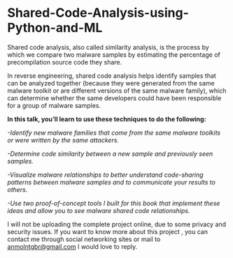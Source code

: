 # Shared-Code-Analysis-using-Python-and-ML
Shared code analysis, also called similarity analysis, is the process by which we compare two malware samples by estimating the percentage of precompilation source code they share.

In reverse engineering, shared code analysis helps identify samples that can be analyzed together (because they were generated from the same malware toolkit or are different versions of the same malware family), which can determine whether the same developers could have been responsible for a group of malware samples.

**In this talk, you’ll learn to use these techniques to do the following:**

*-Identify new malware families that come from the same malware toolkits or were written by the same attackers.*

*-Determine code similarity between a new sample and previously seen samples.*

*-Visualize malware relationships to better understand code-sharing patterns between malware samples and to communicate your results to others.*

*-Use two proof-of-concept tools I built for this book that implement these ideas and allow you to see malware shared code relationships.*





I will not be uploading the complete project online, due to some privacy and security issues.
If you want to know more about this project , you can contact me through social networking sites or mail to anmolntgbr@gmail.com 
I would love to reply.
